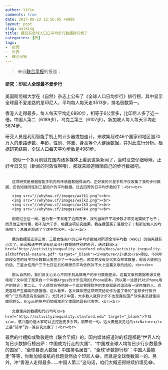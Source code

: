 ```yaml
---
author: YiYin
comments: true
date: 2017-08-22 12:56:05 +0800
layout: post
slug: walking
title: 据说有全球人口日平均步行数据排行榜了
categories: [听]
tags:
-  新闻
-  世界
-  联合早报
---
```


<blockquote>来自<a href="http://www.zaobao.com.sg/news/sea/story20170822-788981" target="_blank">联合早报</a>的报道：</blockquote>

#### 研究：印尼人全球最不爱步行

美国斯坦福大学在《自然》杂志上公布了《全球人口日均步行》排行榜，其中显示全球最不爱走路的是印尼人，平均每人每天走3513步，排名倒数第一。

香港人走得最多，每人每天平均走6880步，相等于6公里多，比印尼人多了近一倍。中国人第二（6189步），乌克兰第三（6107步）。新加坡人每人每天平均走5674步。

研究人员是利用智能手机上的计步器或加速计，来收集超过46个国家和地区逾70万人的走路步数、年龄、性别、体重、身高等个人健康数据，并对此进行分析。根据研究结果，全球人口每天平均步数是4961步。

<div class="commentsonquote">
        <div class="yiyin">
       貌似一个多月前就在国内诸多媒体上看到这条新闻了，当时没空仔细瞅瞅，正好今日又见（新闻的时效性啊喂），那就来顺道晒晒自己的步行数据吧。<br><br>

       这项研究是根据智能手机内的传感器数据得出的。正好我的三星手机不仅收集了我的步行数据，还告知我同性别三星用户的平均数据。过去四周的日平均步数如下：<br><br>

       <img src="//whyhow.cf/images/walk1.png"><br>
       <img src="//whyhow.cf/images/walk2.png"><br>
       <img src="//whyhow.cf/images/walk3.png"><br>
       <img src="//whyhow.cf/images/walk4.png"><br>

       刚刚过去这一周，因为有一天暴走了近两万步，我的当周日平均步数才罕见地突破了七千；而其他正常时候，都不足六千步，根据这项研究结果，我在我国属于落后分子；和新加坡人的均值相当；总算还超越了全球平均水平。<br><br>

       我的数据若还算正常，三星女性用户的日平均步数相对所谓全球平均数（4961）的偏离就有点大了。新闻报道中并没有给出步行数据随性别的差异，通过翻阅<a href="http://activityinequality.stanford.edu/docs/activity-inequality-althoffetal-nature.pdf" target="_blank"><i>Nature</i>原文</a>得知，不同年龄段女性的日平均步数都比男性少了一千出头些。原文并没有交代男女样本数量，假设大致相当的话，三星女性用户三千七百左右的寒碜日平均依然对不大上这篇文章的结论。<br><br>

       那么自然的，我们该关心关心不同手机品牌用户的步行数据差异。这篇文章的数据来源又是啥呢？文中说了是来自一个叫做Argus的计步应用的iPhone版本。所以第一这是针对iPhone用户的统计；第二么，个人感觉会特地装一个运动管理软件的本身就是对运动有一定热情的人，也更容易产生偏高的数据值。这么看来，各大媒体把这项研究结论作为盖了章的“全球步行排行榜”广泛传扬是有些偏颇了。尤其对于中国，大多数人就算计步不也是靠些国产软件甚至就使用微信的么，Argus的用户恐怕很难对全体国民具有代表性。<br><br>

       文章使用的数据和代码均可以<a href="http://activityinequality.stanford.edu" target="_blank">下载</a>，感兴趣的话大家可以去挖掘更多东西。顺带说一句，这大概是我见过的<i>Nature</i>上最“简单”的一篇研究文章了？<br><br>
       
最后的吐槽抑或致敬是给《联合早报》的。国内媒体报道时的标题都是“世界人均每日步数排行榜出炉：中国成为行走的大国”、“中国成全球人均每日步行步数最多的国家”、“全球暴走大数据：中国排名居首”、“全球‘步数排行榜’：中国人最能走”等等，你新加坡报纸的标题竟然放个印尼人😂，而且是全球倒数第一的。另外，冲“香港人走得最多……中国人第二”这句话，咱们大概还得继续扒墙见😂。
       </div>
</div>
